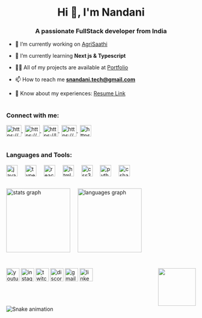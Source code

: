 <h1 align="center">Hi 👋, I'm Nandani</h1>
<h3 align="center">A passionate FullStack developer from India</h3>

- 🔭 I’m currently working on [AgriSaathi](https://github.com/technandani/AgriSaathi)

- 🌱 I’m currently learning **Next js & Typescript**

- 👨‍💻 All of my projects are available at [Portfolio](https://portfolio-alpha-ruddy-68.vercel.app/)

- 📫 How to reach me **snandani.tech@gmail.com**

- 📄 Know about my experiences: [Resume Link](https://drive.google.com/file/d/1CpKD7RtGuoNzlETPcY666a_7KVcNZh3P/view?usp=sharing)


#

<h3 align="left">Connect with me:</h3>
<div align="left">
<a href="https://www.linkedin.com/in/technandani" target="blank">
   <img align="center" src="https://raw.githubusercontent.com/rahuldkjain/github-profile-readme-generator/master/src/images/icons/Social/linked-in-alt.svg" alt="https://www.linkedin.com/in/technandani" height="30" width="40" />
</a>
   <img width="1" />
<a href="https://www.behance.net/nandanikumari13" target="blank">
   <img align="center" src="https://raw.githubusercontent.com/rahuldkjain/github-profile-readme-generator/master/src/images/icons/Social/behance.svg" alt="https://www.behance.net/nandanikumari13" height="30" width="40" />
</a>
 <img width="1" />
<a href="https://leetcode.com/u/nks854338/" target="blank">
   <img align="center" src="https://raw.githubusercontent.com/rahuldkjain/github-profile-readme-generator/master/src/images/icons/Social/leet-code.svg" alt="https://leetcode.com/u/nks854338/" height="30" width="40" />
</a>
 <img width="1" />
<a href="https://discord.gg/https://discord.com/channels/nandani854338" target="blank">
   <img align="center" src="https://raw.githubusercontent.com/rahuldkjain/github-profile-readme-generator/master/src/images/icons/Social/discord.svg" alt="https://discord.com/channels/nandani854338" height="30" width="40" />
</a>
 <img width="1" />
<a href="https://www.naukri.com/code360/profile/cd2eabdc-e5a3-48af-b2ea-6ad9d2c896fc" target="blank">
   <img align="center" src="https://github.com/user-attachments/assets/51429b39-8502-40e1-9270-206ad05a6714" alt="https://www.naukri.com/code360/profile/cd2eabdc-e5a3-48af-b2ea-6ad9d2c896fc" height="30"/>
</a>

</div>


#
<h3 align="left">Languages and Tools:</h3>

<div align="left">
  <img src="https://cdn.jsdelivr.net/gh/devicons/devicon/icons/javascript/javascript-original.svg" height="30" alt="javascript logo"  />
  <img width="12" />
  <img src="https://cdn.jsdelivr.net/gh/devicons/devicon/icons/typescript/typescript-original.svg" height="30" alt="typescript logo"  />
  <img width="12" />
  <img src="https://cdn.jsdelivr.net/gh/devicons/devicon/icons/react/react-original.svg" height="30" alt="react logo"  />
  <img width="12" />
  <img src="https://cdn.jsdelivr.net/gh/devicons/devicon/icons/html5/html5-original.svg" height="30" alt="html5 logo"  />
  <img width="12" />
  <img src="https://cdn.jsdelivr.net/gh/devicons/devicon/icons/css3/css3-original.svg" height="30" alt="css3 logo"  />
  <img width="12" />
  <img src="https://cdn.jsdelivr.net/gh/devicons/devicon/icons/python/python-original.svg" height="30" alt="python logo"  />
  <img width="12" />
  <img src="https://cdn.jsdelivr.net/gh/devicons/devicon/icons/csharp/csharp-original.svg" height="30" alt="csharp logo"  />
</div>


##

<div align="left">
  <img src="https://github-readme-stats.vercel.app/api?username=technandani&hide_title=false&hide_rank=false&show_icons=true&include_all_commits=true&count_private=true&disable_animations=false&theme=dracula&locale=en&hide_border=false" height="170" alt="stats graph"  />
   <img width="12" />
  <img src="https://github-readme-stats.vercel.app/api/top-langs?username=technandani&locale=en&hide_title=false&layout=compact&card_width=320&langs_count=5&theme=dracula&hide_border=false" height="170" alt="languages graph"  />
</div>

#

<img align="right" height="100" src="https://i.imgflip.com/65efzo.gif"  />



<div align="left">
  <img src="https://img.shields.io/static/v1?message=Youtube&logo=youtube&label=&color=FF0000&logoColor=white&labelColor=&style=for-the-badge" height="35" alt="youtube logo"  />
  <img src="https://img.shields.io/static/v1?message=Instagram&logo=instagram&label=&color=E4405F&logoColor=white&labelColor=&style=for-the-badge" height="35" alt="instagram logo"  />
  <img src="https://img.shields.io/static/v1?message=Twitch&logo=twitch&label=&color=9146FF&logoColor=white&labelColor=&style=for-the-badge" height="35" alt="twitch logo"  />
  <img src="https://img.shields.io/static/v1?message=Discord&logo=discord&label=&color=7289DA&logoColor=white&labelColor=&style=for-the-badge" height="35" alt="discord logo"  />
  <img src="https://img.shields.io/static/v1?message=Gmail&logo=gmail&label=&color=D14836&logoColor=white&labelColor=&style=for-the-badge" height="35" alt="gmail logo"  />
  <img src="https://img.shields.io/static/v1?message=LinkedIn&logo=linkedin&label=&color=0077B5&logoColor=white&labelColor=&style=for-the-badge" height="35" alt="linkedin logo"  />
</div>

###

<br clear="both">

<img src="https://raw.githubusercontent.com/maurodesouza/maurodesouza/output/snake.svg" alt="Snake animation" />

###
